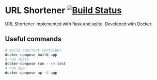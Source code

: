 # URL Shortener [![Build Status](https://travis-ci.org/OstrichProjects/url-shortener.svg?branch=master)](https://travis-ci.org/OstrichProjects/url-shortener)
URL Shortener implemented with flask and sqlite.  Developed with Docker.

## Useful commands
``` bash
# build app/test container
docker-compose build app
# run tests
docker-compose run --rm test
# run app
docker-compose up -d app
```

